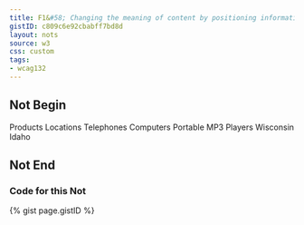 ```yaml
---
title: F1&#58; Changing the meaning of content by positioning information with CSS
gistID: c809c6e92cbabff7bd8d
layout: nots
source: w3
css: custom
tags:
- wcag132
---
```


<h2 aria-describedby="{{ page.gistID }}">Not Begin</h2>
<div class="rendered-not">
<div class="box">      
  <span class="menu1">Products</span>       
  <span class="menu2">Locations</span>       
  <span class="item1">Telephones</span>       
  <span class="item2">Computers</span>       
  <span class="item3">Portable MP3 Players</span>       
  <span class="item5">Wisconsin</span>       
  <span class="item4">Idaho</span>
</div>
</div> <!-- rendered-not -->

<h2 aria-describedby="{{ page.gistID }}">Not End</h2>

<h3 aria-describedby="{{ page.gistID }}">Code for this Not</h3>
{% gist page.gistID %}